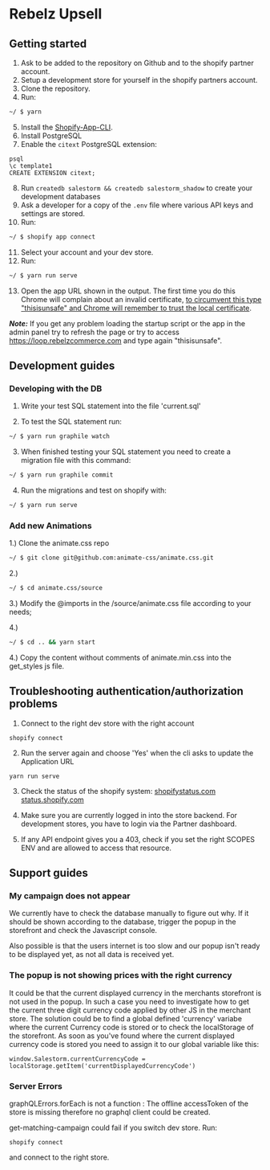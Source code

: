 # Rebelz Upsell

## Getting started

1. Ask to be added to the repository on Github and to the shopify partner account.
2. Setup a development store for yourself in the shopify partners account.
3. Clone the repository.
4. Run:

```sh
~/ $ yarn
```

5. Install the [Shopify-App-CLI](https://github.com/Shopify/shopify-app-cli).
6. Install PostgreSQL
7. Enable the `citext` PostgreSQL extension:

```
psql
\c template1
CREATE EXTENSION citext;
```

8. Run `createdb salestorm && createdb salestorm_shadow` to create your development databases
9. Ask a developer for a copy of the `.env` file where various API keys and settings are stored.
10. Run:

```sh
~/ $ shopify app connect
```

11. Select your account and your dev store.
12. Run:

```sh
~/ $ yarn run serve
```

13. Open the app URL shown in the output. The first time you do this Chrome will complain about an invalid certificate, [to circumvent this type "thisisunsafe" and Chrome will remember to trust the local certificate](https://medium.com/@dblazeski/chrome-bypass-net-err-cert-invalid-for-development-daefae43eb12).

**_Note:_**
If you get any problem loading the startup script or the app in the admin panel try to refresh the page or try to access https://loop.rebelzcommerce.com and type again "thisisunsafe".

## Development guides

### Developing with the DB

1. Write your test SQL statement into the file 'current.sql'

2. To test the SQL statement run:

```sh
~/ $ yarn run graphile watch
```

3. When finished testing your SQL statement you need to create a migration file with this command:

```sh
~/ $ yarn run graphile commit
```

4. Run the migrations and test on shopify with:

```sh
~/ $ yarn run serve
```

### Add new Animations

1.) Clone the animate.css repo

```sh
~/ $ git clone git@github.com:animate-css/animate.css.git
```

2.)

```sh
~/ $ cd animate.css/source
```

3.) Modify the @imports in the /source/animate.css file according to your needs;

4.)

```sh
~/ $ cd .. && yarn start
```

4.) Copy the content without comments of animate.min.css into the get_styles js file.

## Troubleshooting authentication/authorization problems

1. Connect to the right dev store with the right account

```
shopify connect
```

2. Run the server again and choose 'Yes' when the cli asks to update the Application URL

```
yarn run serve
```

3. Check the status of the shopify system:
   [shopifystatus.com](https://shopifystatus.com)
   [status.shopify.com](https://status.shopify.com)

4. Make sure you are currently logged in into the store backend. For development stores, you have to login via the Partner dashboard.

5. If any API endpoint gives you a 403, check if you set the right SCOPES ENV and are allowed to access that resource.

## Support guides

### My campaign does not appear

We currently have to check the database manually to figure out why. If it should be shown according to the database, trigger the popup in the storefront and check the Javascript console.

Also possible is that the users internet is too slow and our popup isn't ready to be displayed yet, as not all data is received yet.

### The popup is not showing prices with the right currency

It could be that the current displayed currency in the merchants storefront is not used in the popup.
In such a case you need to investigate how to get the current three digit currency code applied by other JS in the merchant store.
The solution could be to find a global defined 'currency' variabe where the current Currency code is stored or to check the localStorage of the storefront.
As soon as you've found where the current displayed currency code is stored you need to assign it to our global variable like this:

```
window.Salestorm.currentCurrencyCode = localStorage.getItem('currentDisplayedCurrencyCode')
```

### Server Errors

graphQLErrors.forEach is not a function : The offline accessToken of the store is missing therefore no graphql client could be created.

get-matching-campaign could fail if you switch dev store.
Run:

```
shopify connect
```

and connect to the right store.
